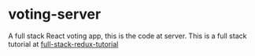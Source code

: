 # voting-server

A full stack React voting app, this is the code at server. This is a full stack tutorial at [full-stack-redux-tutorial](http://teropa.info/blog/2015/09/10/full-stack-redux-tutorial.html)